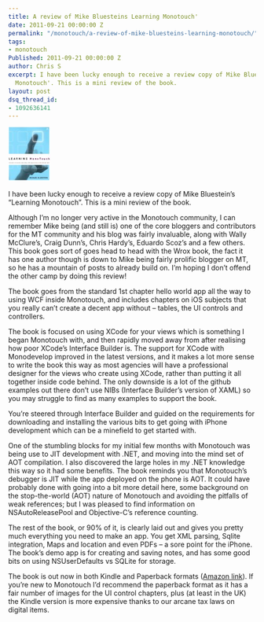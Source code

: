 ```yaml
---
title: A review of Mike Bluesteins Learning Monotouch'
date: 2011-09-21 00:00:00 Z
permalink: "/monotouch/a-review-of-mike-bluesteins-learning-monotouch/"
tags:
- monotouch
Published: 2011-09-21 00:00:00 Z
author: Chris S
excerpt: I have been lucky enough to receive a review copy of Mike Bluestein’s 'Learning
  Monotouch'. This is a mini review of the book.
layout: post
dsq_thread_id:
- 1092636141
---
```


![Book cover][1]

I have been lucky enough to receive a review copy of Mike Bluestein’s “Learning Monotouch”. This is a mini review of the book.

Although I’m no longer very active in the Monotouch community, I can remember Mike being (and still is) one of the core bloggers and contributors for the MT community and his blog was fairly invaluable, along with Wally McClure’s, Craig Dunn’s, Chris Hardy’s, Eduardo Scoz’s and a few others. This book goes sort of goes head to head with the Wrox book, the fact it has one author though is down to Mike being fairly prolific blogger on MT, so he has a mountain of posts to already build on. I’m hoping I don’t offend the other camp by doing this review!

<!--more-->

The book goes from the standard 1st chapter hello world app all the way to using WCF inside Monotouch, and includes chapters on iOS subjects that you really can’t create a decent app without – tables, the UI controls and controllers.

The book is focused on using XCode for your views which is something I began Monotouch with, and then rapidly moved away from after realising how poor XCode’s Interface Builder is. The support for XCode with Monodevelop improved in the latest versions, and it makes a lot more sense to write the book this way as most agencies will have a professional designer for the views who create using XCode, rather than putting it all together inside code behind. The only downside is a lot of the github examples out there don’t use NIBs (Interface Builder’s version of XAML) so you may struggle to find as many examples to support the book.

You’re steered through Interface Builder and guided on the requirements for downloading and installing the various bits to get going with iPhone development which can be a minefield to get started with.

One of the stumbling blocks for my initial few months with Monotouch was being use to JIT development with .NET, and moving into the mind set of AOT compilation. I also discovered the large holes in my .NET knowledge this way so it had some benefits. The book reminds you that Monotouch’s debugger is JIT while the app deployed on the phone is AOT. It could have probably done with going into a bit more detail here, some background on the stop-the-world (AOT) nature of Monotouch and avoiding the pitfalls of weak references; but I was pleased to find information on NSAutoReleasePool and Objective-C’s reference counting.

The rest of the book, or 90% of it, is clearly laid out and gives you pretty much everything you need to make an app. You get XML parsing, Sqlite integration, Maps and location and even PDFs – a sore point for the iPhone. The book’s demo app is for creating and saving notes, and has some good bits on using NSUserDefaults vs SQLite for storage.

The book is out now in both Kindle and Paperback formats ([Amazon link][2]). If you’re new to Monotouch I’d recommend the paperback format as it has a fair number of images for the UI control chapters, plus (at least in the UK) the Kindle version is more expensive thanks to our arcane tax laws on digital items.

 [1]: /wp-content/uploads/2011/09/learningmonotouch.png
 [2]: http://www.amazon.com/gp/product/0321719921/ref=as_li_tf_tl?ie=UTF8&tag=sloppycode-20&linkCode=as2&camp=217145&creative=399373&creativeASIN=0321719921